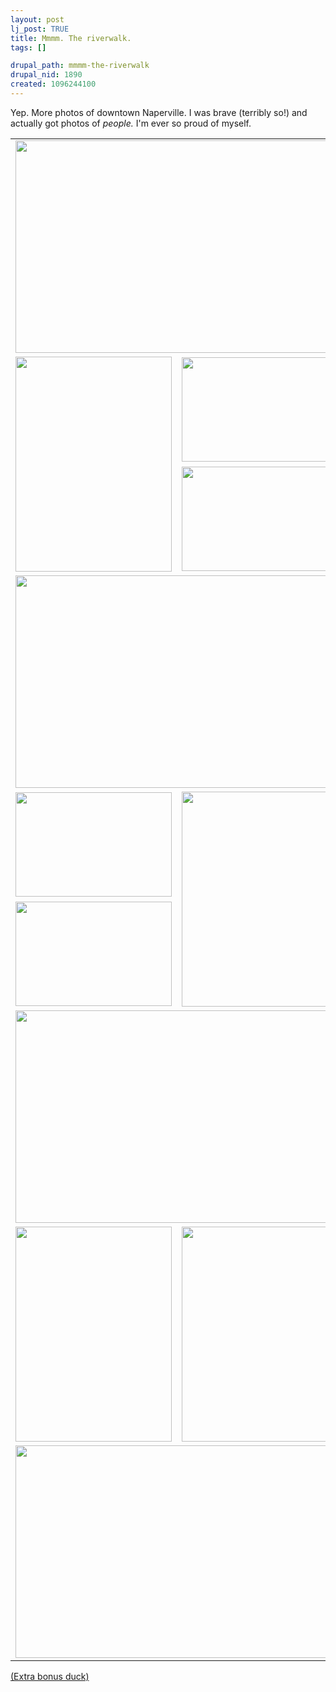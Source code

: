 ```yaml
--- 
layout: post
lj_post: TRUE
title: Mmmm. The riverwalk.
tags: []

drupal_path: mmmm-the-riverwalk
drupal_nid: 1890
created: 1096244100
---
```

Yep. More photos of downtown Naperville. I was brave (terribly so!) and actually got photos of <i>people.</i> I'm ever so proud of myself. 

<lj-cut text="Show me the pictures!"><table border="0" cellspacing="0" cellpadding="5">
	<tr>
		<td colspan="2"><img src="/files/lj-photos/smallgroup7/CRW_9943.jpg" alt="" width="510" height="340" border="0"></td>
	</tr>
	<tr>
		<td rowspan="2"><img src="/files/lj-photos/smallgroup7/CRW_9924.jpg" alt="" width="250" height="344" border="0"></td>
		<td><img src="/files/lj-photos/smallgroup7/CRW_9940.jpg" alt="" width="250" height="167" border="0"></td>
	</tr>
	<tr>
		<td><img src="/files/lj-photos/smallgroup7/CRW_9982.jpg" alt="" width="250" height="167" border="0"></td>
	</tr>
	<tr>
		<td colspan="2"><img src="/files/lj-photos/smallgroup7/CRW_0012.jpg" alt="" width="510" height="340" border="0"></td>
	</tr>
	<tr>
		<td><img src="/files/lj-photos/smallgroup7/CRW_9933.jpg" alt="" width="250" height="167" border="0"></td>
		<td rowspan="2"><img src="/files/lj-photos/smallgroup7/CRW_9952.jpg" alt="" width="250" height="344" border="0"></td>
	</tr>
	<tr>
		<td><img src="/files/lj-photos/smallgroup7/CRW_9990.jpg" alt="" width="250" height="167" border="0"></td>
	</tr>
	<tr>
		<td colspan="2"><img src="/files/lj-photos/smallgroup7/CRW_9953.jpg" alt="" width="510" height="340" border="0"></td>
	</tr>
	<tr>
		<td><img src="/files/lj-photos/smallgroup7/CRW_9932.jpg" alt="" width="250" height="344" border="0"></td>
		<td><img src="/files/lj-photos/smallgroup7/CRW_9996.jpg" alt="" width="250" height="344" border="0"></td>
	</tr>
	<tr>
		<td colspan="2"><img src="/files/lj-photos/smallgroup7/CRW_9959.jpg" alt="" width="510" height="340" border="0"></td>
	</tr>
</table>

<a href="http://www.predicate.org/users/verb/lj/smallgroup7/CRW_9975.jpg">(Extra bonus duck)</a>
